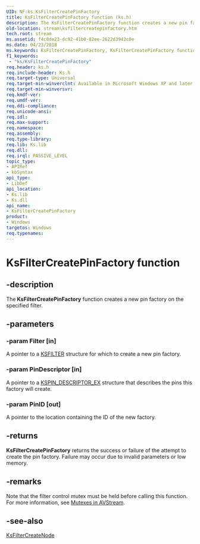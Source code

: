 ```yaml
---
UID: NF:ks.KsFilterCreatePinFactory
title: KsFilterCreatePinFactory function (ks.h)
description: The KsFilterCreatePinFactory function creates a new pin factory on the specified filter.
old-location: stream\ksfiltercreatepinfactory.htm
tech.root: stream
ms.assetid: f4c8de23-dc92-41b0-82ee-2622d3942c0e
ms.date: 04/23/2018
ms.keywords: KsFilterCreatePinFactory, KsFilterCreatePinFactory function [Streaming Media Devices], avfunc_845b66c4-755e-43db-afdc-db929b6bd1c6.xml, ks/KsFilterCreatePinFactory, stream.ksfiltercreatepinfactory
f1_keywords:
 - "ks/KsFilterCreatePinFactory"
req.header: ks.h
req.include-header: Ks.h
req.target-type: Universal
req.target-min-winverclnt: Available in Microsoft Windows XP and later operating systems and DirectX 8.0 and later DirectX versions.
req.target-min-winversvr: 
req.kmdf-ver: 
req.umdf-ver: 
req.ddi-compliance: 
req.unicode-ansi: 
req.idl: 
req.max-support: 
req.namespace: 
req.assembly: 
req.type-library: 
req.lib: Ks.lib
req.dll: 
req.irql: PASSIVE_LEVEL
topic_type:
- APIRef
- kbSyntax
api_type:
- LibDef
api_location:
- Ks.lib
- Ks.dll
api_name:
- KsFilterCreatePinFactory
product:
- Windows
targetos: Windows
req.typenames: 
---
```


# KsFilterCreatePinFactory function


## -description


The<b> KsFilterCreatePinFactory</b> function creates a new pin factory on the specified filter.


## -parameters




### -param Filter [in]

A pointer to a <a href="https://docs.microsoft.com/windows-hardware/drivers/ddi/ks/ns-ks-_ksfilter">KSFILTER</a> structure for which to create a new pin factory.


### -param PinDescriptor [in]

A pointer to a <a href="https://docs.microsoft.com/windows-hardware/drivers/ddi/ks/ns-ks-_kspin_descriptor_ex">KSPIN_DESCRIPTOR_EX</a> structure that describes the pins this factory will create.


### -param PinID [out]

A pointer to the location containing the ID of the new factory.


## -returns



<b>KsFilterCreatePinFactory</b> returns the success or failure of the attempt to create the pin factory. Failure may occur due to invalid parameters or low memory.




## -remarks



Note that the filter control mutex must be held before calling this function. For more information, see <a href="https://docs.microsoft.com/windows-hardware/drivers/stream/mutexes-in-avstream">Mutexes in AVStream</a>. 




## -see-also




<a href="https://docs.microsoft.com/windows-hardware/drivers/ddi/ks/nf-ks-ksfiltercreatenode">KsFilterCreateNode</a>
 

 

